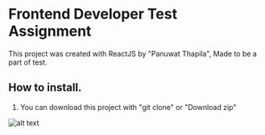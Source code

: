 # Frontend Developer Test Assignment

This project was created with ReactJS by "Panuwat Thapila", Made to be a part of test.

## How to install.
1. You can download this project with "git clone" or "Download zip"

![alt text](http://postto.me/216/4qh.png)
